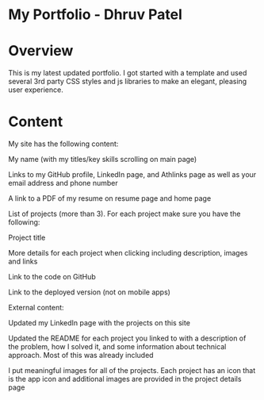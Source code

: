 # My Portfolio - Dhruv Patel

 # Overview

This is my latest updated portfolio. I got started with a template and used several 3rd party CSS styles and js libraries to make an elegant, pleasing user experience.


# Content

My site has the following content:

My name (with my titles/key skills scrolling on main page)

Links to my GitHub profile, LinkedIn page, and Athlinks page as well as your email address and phone number

A link to a PDF of my resume on resume page and home page

List of projects (more than 3). For each project make sure you have the following:

Project title

More details for each project when clicking including description, images and links

Link to the code on GitHub

Link to the deployed version (not on mobile apps)

External content:

Updated my LinkedIn page with the projects on this site

Updated the README for each project you linked to with a description of the problem, how I solved it, and some information about technical approach. Most of this was already included

I put meaningful images for all of the projects. Each project has an icon that is the app icon and additional images are provided in the project details page
